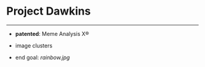 # Project Dawkins
---

+ **patented**: Meme Analysis X®

+ image clusters

+ end goal: _rainbow.jpg_
